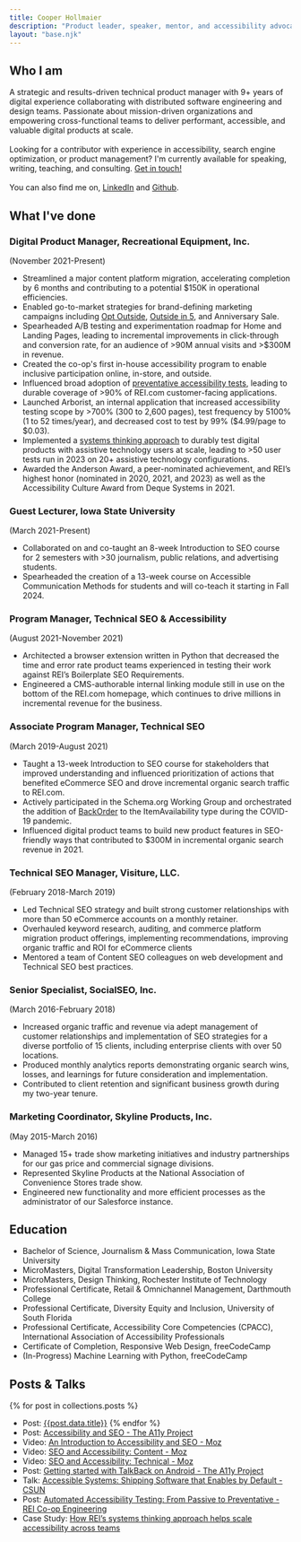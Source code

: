 ```yaml
---
title: Cooper Hollmaier
description: "Product leader, speaker, mentor, and accessibility advocate."
layout: "base.njk"
---
```


## Who I am
A strategic and results-driven technical product manager with 9+ years of digital experience collaborating with distributed software engineering and design teams. Passionate about mission-driven organizations and empowering cross-functional teams to deliver performant, accessible, and valuable digital products at scale.
\
\
Looking for a contributor with experience in accessibility, search engine optimization, or product management? I'm currently available for speaking, writing, teaching, and consulting. [Get in touch!](mailto:cooper@hollmaier.com)
\
\
You can also find me on, [LinkedIn](https://www.linkedin.com/in/cooperhollmaier/) and [Github](https://github.com/chollma).


## What I've done
### Digital Product Manager, Recreational Equipment, Inc.
(November 2021-Present)
  - Streamlined a major content platform migration, accelerating completion by 6 months and contributing to a potential $150K in operational efficiencies.
  - Enabled go-to-market strategies for brand-defining marketing campaigns including [Opt Outside](https://www.rei.com/opt-outside), [Outside in 5](https://www.rei.com/outside-in-5), and Anniversary Sale.
  - Spearheaded A/B testing and experimentation roadmap for Home and Landing Pages, leading to incremental improvements in click-through and conversion rate, for an audience of >90M annual visits and >$300M in revenue.
  - Created the co-op's first in-house accessibility program to enable inclusive participation online, in-store, and outside.
  - Influenced broad adoption of [preventative accessibility tests](https://engineering.rei.com/frontend/automated-accessibility-testing.html), leading to durable coverage of >90% of REI.com customer-facing applications.
  - Launched Arborist, an internal application that increased accessibility testing scope by >700% (300 to 2,600 pages), test frequency by 5100% (1 to 52 times/year), and decreased cost to test by 99% ($4.99/page to $0.03).
  - Implemented a [systems thinking approach](https://makeitfable.com/how-rei-scales-accessibility-across-multiple-product-teams/) to durably test digital products with assistive technology users at scale, leading to >50 user tests run in 2023 on 20+ assistive technology configurations.
  - Awarded the Anderson Award, a peer-nominated achievement, and REI’s highest honor (nominated in 2020, 2021, and 2023) as well as the Accessibility Culture Award from Deque Systems in 2021.

### Guest Lecturer, Iowa State University
(March 2021-Present)
- Collaborated on and co-taught an 8-week Introduction to SEO course for 2 semesters with >30 journalism, public relations, and advertising students.
- Spearheaded the creation of a 13-week course on Accessible Communication Methods for students and will co-teach it starting in Fall 2024.

### Program Manager, Technical SEO & Accessibility
(August 2021-November 2021)
  - Architected a browser extension written in Python that decreased the time and error rate product teams experienced in testing their work against REI’s Boilerplate SEO Requirements.
  - Engineered a CMS-authorable internal linking module still in use on the bottom of the REI.com homepage, which continues to drive millions in incremental revenue for the business.

### Associate Program Manager, Technical SEO
(March 2019-August 2021)
  - Taught a 13-week Introduction to SEO course for stakeholders that improved understanding and influenced prioritization of actions that benefited eCommerce SEO and drove incremental organic search traffic to REI.com.
  - Actively participated in the Schema.org Working Group and orchestrated the addition of [BackOrder](https://schema.org/BackOrder) to the ItemAvailability type during the COVID-19 pandemic.
  - Influenced digital product teams to build new product features in SEO-friendly ways that contributed to $300M in incremental organic search revenue in 2021.

### Technical SEO Manager, Visiture, LLC.
(February 2018-March 2019)
  - Led Technical SEO strategy and built strong customer relationships with more than 50 eCommerce accounts on a monthly retainer.
  - Overhauled keyword research, auditing, and commerce platform migration product offerings, implementing recommendations, improving organic traffic and ROI for eCommerce clients
  - Mentored a team of Content SEO colleagues on web development and Technical SEO best practices.

### Senior Specialist, SocialSEO, Inc.
(March 2016-February 2018)
  - Increased organic traffic and revenue via adept management of customer relationships and implementation of SEO strategies for a diverse portfolio of 15 clients, including enterprise clients with over 50 locations.
  - Produced monthly analytics reports demonstrating organic search wins, losses, and learnings for future consideration and implementation.
  - Contributed to client retention and significant business growth during my two-year tenure.

### Marketing Coordinator, Skyline Products, Inc.
(May 2015-March 2016)
  - Managed 15+ trade show marketing initiatives and industry partnerships for our gas price and commercial signage divisions.
  - Represented Skyline Products at the National Association of Convenience Stores trade show.
  - Engineered new functionality and more efficient processes as the administrator of our Salesforce instance.

## Education
 
- Bachelor of Science, Journalism & Mass Communication, Iowa State University
- MicroMasters, Digital Transformation Leadership, Boston University
- MicroMasters, Design Thinking, Rochester Institute of Technology
- Professional Certificate, Retail & Omnichannel Management, Darthmouth College
- Professional Certificate, Diversity Equity and Inclusion, University of South Florida
- Professional Certificate, Accessibility Core Competencies (CPACC), International Association of Accessibility Professionals
- Certificate of Completion, Responsive Web Design, freeCodeCamp
- (In-Progress) Machine Learning with Python, freeCodeCamp

## Posts & Talks
{% for post in collections.posts %}
- Post: [{{post.data.title}}]({{post.url}})
{% endfor %}
- Post: [Accessibility and SEO - The A11y Project](https://www.a11yproject.com/posts/accessibility-seo/)
- Video: [An Introduction to Accessibility and SEO - Moz](https://moz.com/blog/seo-and-accessibility-introduction)
- Video: [SEO and Accessibility: Content - Moz](https://moz.com/blog/seo-and-accessibility-content)
- Video: [SEO and Accessibility: Technical - Moz](https://moz.com/blog/technical-seo-and-accessibility)
- Post: [Getting started with TalkBack on Android - The A11y Project](https://www.a11yproject.com/posts/getting-started-talkback/)
- Talk: [Accessible Systems: Shipping Software that Enables by Default - CSUN](https://www.csun.edu/cod/conference/sessions/index.php/public/presentations/view/1403)
- Post: [Automated Accessibility Testing: From Passive to Preventative - REI Co-op Engineering](https://engineering.rei.com/frontend/automated-accessibility-testing.html)
- Case Study: [How REI’s systems thinking approach helps scale accessibility across teams](https://makeitfable.com/how-rei-scales-accessibility-across-multiple-product-teams/)
